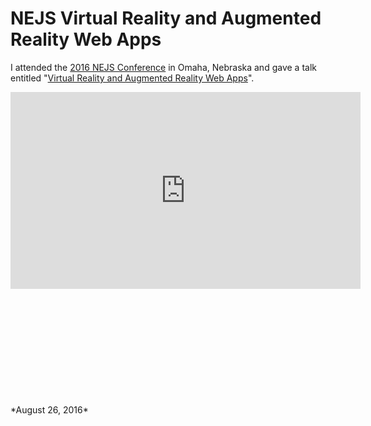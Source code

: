 # NEJS Virtual Reality and Augmented Reality Web Apps

I attended the [2016 NEJS Conference](https://2016.nejsconf.com/) in Omaha, Nebraska and gave a talk entitled "[Virtual Reality and Augmented Reality Web Apps](https://2016.nejsconf.com/speakers/andrew-cassell/)". 

<div style="min-height: 500px">
<iframe width="560" height="315" src="https://www.youtube.com/embed/o5bXDH_8UJ0?rel=0" frameborder="0" allowfullscreen></iframe>
</div>
*August 26, 2016*